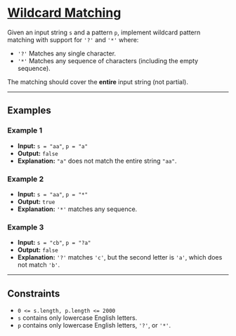 # [Wildcard Matching](https://leetcode.com/problems/wildcard-matching/)

Given an input string `s` and a pattern `p`, implement wildcard pattern matching with support for `'?'` and `'*'` where:
- `'?'` Matches any single character.
- `'*'` Matches any sequence of characters (including the empty sequence).

The matching should cover the **entire** input string (not partial).

---

## Examples

### Example 1
- **Input:** `s = "aa"`, `p = "a"`
- **Output:** `false`
- **Explanation:** `"a"` does not match the entire string `"aa"`.

### Example 2
- **Input:** `s = "aa"`, `p = "*"`
- **Output:** `true`
- **Explanation:** `'*'` matches any sequence.

### Example 3
- **Input:** `s = "cb"`, `p = "?a"`
- **Output:** `false`
- **Explanation:** `'?'` matches `'c'`, but the second letter is `'a'`, which does not match `'b'`.

---

## Constraints
- `0 <= s.length, p.length <= 2000`
- `s` contains only lowercase English letters.
- `p` contains only lowercase English letters, `'?'`, or `'*'`.
